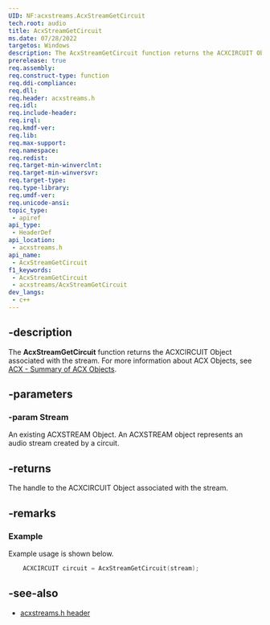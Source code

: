 ```yaml
---
UID: NF:acxstreams.AcxStreamGetCircuit
tech.root: audio
title: AcxStreamGetCircuit
ms.date: 07/28/2022
targetos: Windows
description: The AcxStreamGetCircuit function returns the ACXCIRCUIT Object associated with the stream.
prerelease: true
req.assembly: 
req.construct-type: function
req.ddi-compliance: 
req.dll: 
req.header: acxstreams.h
req.idl: 
req.include-header: 
req.irql: 
req.kmdf-ver: 
req.lib: 
req.max-support: 
req.namespace: 
req.redist: 
req.target-min-winverclnt: 
req.target-min-winversvr: 
req.target-type: 
req.type-library: 
req.umdf-ver: 
req.unicode-ansi: 
topic_type:
 - apiref
api_type:
 - HeaderDef 
api_location:
 - acxstreams.h
api_name:
 - AcxStreamGetCircuit
f1_keywords:
 - AcxStreamGetCircuit
 - acxstreams/AcxStreamGetCircuit
dev_langs:
 - c++
---
```


## -description

The **AcxStreamGetCircuit** function returns the ACXCIRCUIT Object associated with the stream. For more information about ACX Objects, see [ACX - Summary of ACX Objects](/windows-hardware/drivers/audio/acx-summary-of-objects).

## -parameters

### -param Stream

An existing ACXSTREAM Object. An ACXSTREAM object represents an audio stream created by a circuit.

## -returns

The handle to the ACXCIRCUIT Object associated with the stream.

## -remarks

### Example

Example usage is shown below.

```cpp
    ACXCIRCUIT circuit = AcxStreamGetCircuit(stream);
```

## -see-also

- [acxstreams.h header](index.md)
